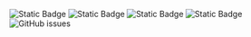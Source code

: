 ![Static Badge](https://img.shields.io/badge/blacklists-60-000000) ![Static Badge](https://img.shields.io/badge/blacklisted-2857391-cc0000) ![Static Badge](https://img.shields.io/badge/whitelisted-2244-00CC00) ![Static Badge](https://img.shields.io/badge/streaming_blacklist-28107-000000) ![GitHub issues](https://img.shields.io/github/issues/fabriziosalmi/blacklists)
